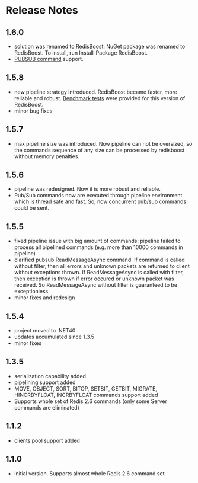 Release Notes
==============
1.6.0
--------------
- solution was renamed to RedisBoost. NuGet package was renamed to RedisBoost. 
To install, run Install-Package RedisBoost.
- [PUBSUB command](http://redis.io/commands/pubsub) support.

1.5.8
--------------
- new pipeline strategy introduced. RedisBoost became faster, more reliable and robust. 
[Benchmark tests](https://github.com/andrew-bn/RedisBoost/wiki/Benchmark) were provided for this version of RedisBoost.
- minor bug fixes

1.5.7
--------------
- max pipeline size was introduced. Now pipeline can not be oversized, 
so the commands sequence of any size can be processed by redisboost without memory penalties.

1.5.6
--------------
- pipeline was redesigned. Now it is more robust and reliable.
- Pub/Sub commands now are executed through pipeline environment which is thread safe and fast. 
So, now concurrent pub/sub commands could be sent.

1.5.5
--------------
- fixed pipeline issue with big amount of commands: pipeline failed to process all pipelined commands 
(e.g. more than 10000 commands in pipeline)
- clarified pubsub ReadMessageAsync command. If command is called without filter, then all errors and unknown packets are 
returned to client without exceptions thrown. If ReadMessageAsync is called with filter, then exception is thrown if
error occured or unknown packet was received. So ReadMessageAsync without filter is guaranteed to be exceptionless.
- minor fixes and redesign

1.5.4
--------------
- project moved to .NET40
- updates accumulated since 1.3.5
- minor fixes

1.3.5
--------------
- serialization capability added
- pipelining support added
- MOVE, OBJECT, SORT, BITOP, SETBIT, GETBIT, MIGRATE, HINCRBYFLOAT, INCRBYFLOAT commands support added
- Supports whole set of Redis 2.6 commands (only some Server commands are eliminated)

1.1.2
--------------
- clients pool support added

1.1.0
--------------
- initial version. Supports almost whole Redis 2.6 command set.



